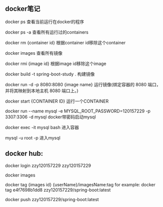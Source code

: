 ## docker笔记

docker ps 查看当前运行在docker的程序

docker ps -a 查看所有运行过的containers

docker rm {container id} 根据container id移除这个container

docker images 查看所有镜像

docker rmi {image id} 根据image id移除这个image

docker build -t spring-boot-study . 构建镜像

docker run -d -p 8080:8080 {image name} 运行镜像(绑定容器的 8080 端口，并将其映射到本地主机 8080 端口上。)

docker start {CONTAINER ID} 运行一个CONTAINER

docker run --name mysql -e MYSQL_ROOT_PASSWORD=120157229 -p 3307:3306 -d mysql docker带密码启动mysql

docker exec -it mysql bash 进入容器

mysql -u root -p 进入mysql

## docker hub:

docker login
zzy120157229
zzy120157229

docker images

docker tag {images id} {userName}/imagesName:tag
for example: docker tag e4f7698b1dd8 zzy120157229/spring-boot:latest

docker push zzy120157229/spring-boot:latest